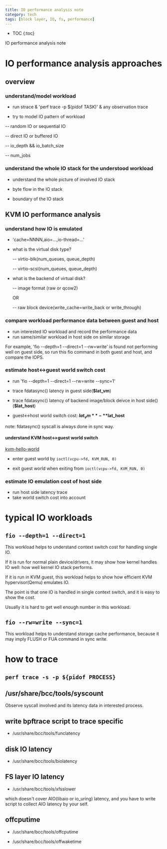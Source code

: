```yaml
---
title: IO performance analysis note
category: tech
tags: [block layer, IO, fs, performance]
---
```


* TOC
{:toc}

IO performance analysis note

# IO performance analysis approaches

## overview

### understand/model workload

- run strace & 'perf trace -p $(pidof TASK)' & any observation trace

- try to model IO pattern of workload

-- random IO or sequential IO

-- direct IO or buffered IO

-- io_depth && io_batch_size

-- num_jobs


### understand the whole IO stack for the understood workload

- understand the whole picture of involved IO stack

- byte flow in the IO stack

- boundary of the IO stack


## KVM IO performance analysis

### understand how IO is emulated

- 'cache=NNNN,aio=...,io-thread=...'

- what is the virtual disk type?

    -- virtio-blk(num_queues, queue_depth)

    -- virtio-scsi(num_queues, queue_depth)

- what is the backend of virtual disk?

    -- image format (raw or qcow2)

    OR

    -- raw block device(write_cache=write_back or write_through)

### compare workload performance data between guest and host

- run interested IO workload and record the performance data
- run same/similar workload in host side on similar storage

For example, 'fio --depth=1 --direct=1 --rw=write' is found not
performing well on guest side, so run this fio command in both
guest and host, and compare the IOPS.

### estimate host<->guest world switch cost

- run 'fio --depth=1 --direct=1 --rw=write --sync=1'

- trace fdatasync() latency in guest side(**$lat_vm**)

- trace fdatasync() latency of backend image/block deivce in host side()(**$lat_host**)

- guest<->host world switch cost: **$lat_vm** - **$lat_host**

note: fdatasync() syscall is always done in sync way.

#### understand KVM host<->guest world switch

[kvm-hello-world](https://github.com/dpw/kvm-hello-world/blob/master/kvm-hello-world.c)

- enter guest world by `ioctl(vcpu->fd, KVM_RUN, 0)`

- exit guest world when exiting from `ioctl(vcpu->fd, KVM_RUN, 0)`


### estimate IO emulation cost of host side

- run host side latency trace
- take world switch cost into account

# typical IO workloads

## `fio --depth=1 --direct=1`

This workload helps to understand context switch cost for handling single IO.

If it is run for normal plain device/drivers, it may show how kernel handles
IO well: how well kernel IO stack performs.

If it is run in KVM guest, this workload helps to show how efficient KVM
hypervisor(Qemu) emulates IO.

The point is that one IO is handled in single context switch, and it is easy
to show the cost.

Usually it is hard to get well enough number in this workload.

## `fio --rw=write --sync=1`

This workload helps to understand storage cache performance, because it may
imply FLUSH or FUA command in sync write. 


# how to trace

## `perf trace -s -p ${pidof PROCESS}`

## /usr/share/bcc/tools/syscount

Observe syscall involved and its latency data in interested process.

## write bpftrace script to trace specific

- /usr/share/bcc/tools/funclatency

## disk IO latency

- /usr/share/bcc/tools/biolatency

## FS layer IO latency

- /usr/share/bcc/tools/xfsslower

which doesn't cover AIO(libaio or io_uring) latency, and you have to write
script to collect AIO latency by your self.

## offcputime

- /usr/share/bcc/tools/offcputime

- /usr/share/bcc/tools/offwaketime



